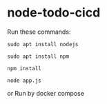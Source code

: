 # node-todo-cicd

Run these commands:


`sudo apt install nodejs`


`sudo apt install npm`


`npm install`

`node app.js`

or Run by docker compose 

